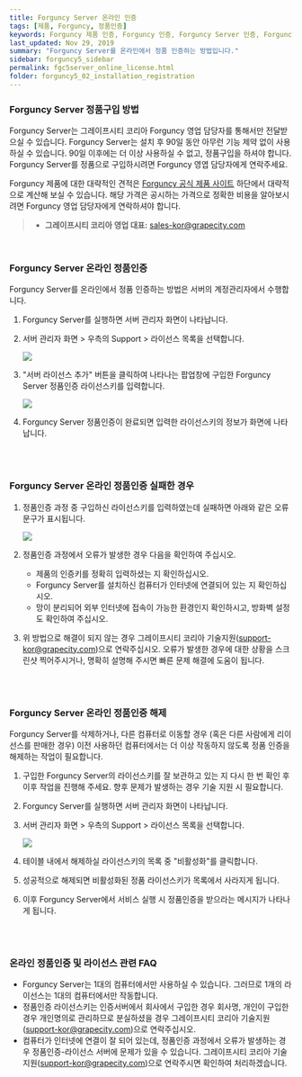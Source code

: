 ```yaml
---
title: Forguncy Server 온라인 인증
tags: [제품, Forguncy, 정품인증]
keywords: Forguncy 제품 인증, Forguncy 인증, Forguncy Server 인증, Forguncy 정품, Forguncy 정품 인증, Forguncy Server 정품, Forguncy Server 정품 인증
last_updated: Nov 29, 2019
summary: "Forguncy Server를 온라인에서 정품 인증하는 방법입니다."
sidebar: forguncy5_sidebar
permalink: fgc5server_online_license.html
folder: forguncy5_02_installation_registration
---
```


### Forguncy Server 정품구입 방법

Forguncy Server는 그레이프시티 코리아 Forguncy 영업 담당자를 통해서만 전달받으실 수 있습니다. Forguncy Server는 설치 후 90일 동안 아무런 기능 제약 없이 사용하실 수 있습니다. 90일 이후에는 더 이상 사용하실 수 없고, 정품구입을 하셔야 합니다. Forguncy Server를 정품으로 구입하시려면 Forguncy 영엽 담당자에게 연락주세요.

Forguncy 제품에 대한 대략적인 견적은 [Forguncy 공식 제품 사이트](https://www.grapecity.co.kr/solutions/forguncy) 하단에서 대략적으로 계산해 보실 수 있습니다. 해당 가격은 공시하는 가격으로 정확한 비용을 알아보시려면 Forguncy 영업 담당자에게 연락하셔야 합니다.

> - **그레이프시티 코리아 영업 대표:** [sales-kor@grapecity.com](mailto:sales-kor@grapecity.com)

<br />

### Forguncy Server 온라인 정품인증

Forguncy Server를 온라인에서 정품 인증하는 방법은 서버의 계정관리자에서 수행합니다. 

1. Forguncy Server를 실행하면 서버 관리자 화면이 나타납니다. 

2. 서버 관리자 화면 > 우측의 Support > 라이선스 목록을 선택합니다.

    ![]({{site.url}}/images/forguncy5/license_register01_server.png)

3. "서버 라이선스 추가" 버튼을 클릭하여 나타나는 팝업창에 구입한 Forguncy Server 정품인증 라이선스키를 입력합니다.

    ![]({{site.url}}/images/forguncy5/license_register02_server.png)

3. Forguncy Server 정품인증이 완료되면 입력한 라이선스키의 정보가 화면에 나타납니다.

<br /><br />

### Forguncy Server 온라인 정품인증 실패한 경우

1. 정품인증 과정 중 구입하신 라이선스키를 입력하였는데 실패하면 아래와 같은 오류 문구가 표시됩니다.

    ![]({{site.url}}/images/forguncy5/license_register04.png)

2. 정품인증 과정에서 오류가 발생한 경우 다음을 확인하여 주십시오.

    * 제품의 인증키를 정확히 입력하셨는 지 확인하십시오.
    * Forguncy Server를 설치하신 컴퓨터가 인터넷에 연결되어 있는 지 확인하십시오.
    * 망이 분리되어 외부 인터넷에 접속이 가능한 환경인지 확인하시고, 방화벽 설정도 확인하여 주십시오.

3. 위 방법으로 해결이 되지 않는 경우 그레이프시티 코리아 기술지원([support-kor@grapecity.com](mailto:support-kor@grapecity.com))으로 연락주십시오. 오류가 발생한 경우에 대한 상황을 스크린샷 찍어주시거나, 명확히 설명해 주시면 빠른 문제 해결에 도움이 됩니다. 

<br /><br />

### Forguncy Server 온라인 정품인증 해제

Forguncy Server를 삭제하거나, 다른 컴퓨터로 이동할 경우 (혹은 다른 사람에게 리이선스를 판매한 경우) 이전 사용하던 컴퓨터에서는 더 이상 작동하지 않도록 정품 인증을 해제하는 작업이 필요합니다.

1. 구입한 Forguncy Server의 라이선스키를 잘 보관하고 있는 지 다시 한 번 확인 후 이후 작업을 진행해 주세요. 향후 문제가 발생하는 경우 기술 지원 시 필요합니다.

2. Forguncy Server를 실행하면 서버 관리자 화면이 나타납니다. 

3. 서버 관리자 화면 > 우측의 Support > 라이선스 목록을 선택합니다.

    ![]({{site.url}}/images/forguncy5/license_unregister01_server.png)

4. 테이블 내에서 해제하실 라이선스키의 목록 중 "비활성화"를 클릭합니다.

5. 성공적으로 해제되면 비활성화된 정품 라이선스키가 목록에서 사라지게 됩니다.

6. 이후 Forguncy Server에서 서비스 실행 시 정품인증을 받으라는 메시지가 나타나게 됩니다.

<br /><br />

### 온라인 정품인증 및 라이선스 관련 FAQ

* Forguncy Server는 1대의 컴퓨터에서만 사용하실 수 있습니다. 그러므로 1개의 라이선스는 1대의 컴퓨터에서만 작동합니다.
* 정품인증 라이선스키는 인증서버에서 회사에서 구입한 경우 회사명, 개인이 구입한 경우 개인명의로 관리하므로 분실하셨을 경우 그레이프시티 코리아 기술지원([support-kor@grapecity.com](support-kor@grapecity.com))으로 연락주십시오.
* 컴퓨터가 인터넷에 연결이 잘 되어 있는데, 정품인증 과정에서 오류가 발생하는 경우 정품인증-라이선스 서버에 문제가 있을 수 있습니다. 그레이프시티 코리아 기술지원([support-kor@grapecity.com](support-kor@grapecity.com))으로 연락주시면 확인하여 처리하겠습니다.

<br /><br />
